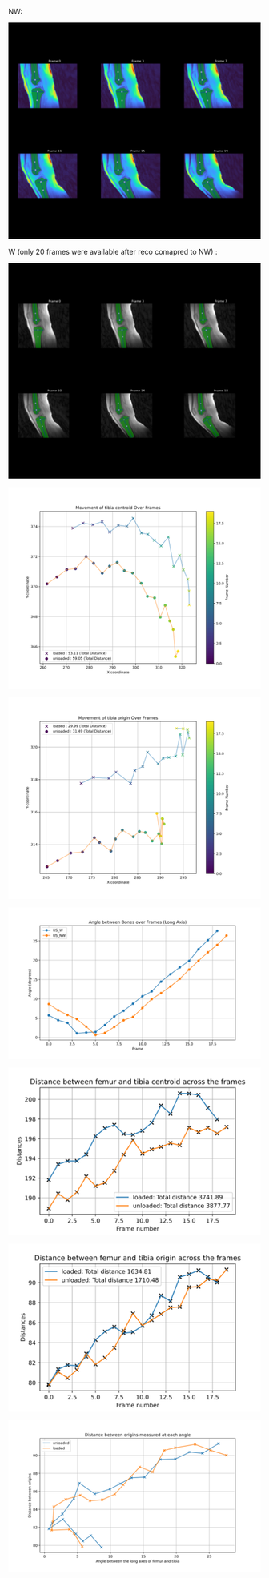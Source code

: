NW: 

![mosaic_US_NW_both_bones.svg](mosaic_US_NW_both_bones.svg)

W (only 20 frames were available after reco comapred to NW) : 

![mosaic_US_W_both_bones.svg](mosaic_US_W_both_bones.svg)

![US_centroid_track_tibia_both_cases.svg](US_centroid_track_tibia_both_cases.svg)

![US_origin_track_tibia_both_cases.svg](US_origin_track_tibia_both_cases.svg)

![some_text](US_NW_Angle_betwn_long_axes.svg) 

![dist_betwn_centroid.svg](dist_betwn_centroid.svg)

![dist_betwn_origin.svg](dist_betwn_origin.svg)

![Angle_vs_origin_loaded.svg](Angle_vs_origin_loaded.svg)
